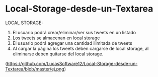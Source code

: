 # Local-Storage-desde-un-Textarea
LOCAL STORAGE:  
1. El usuario podrá crear/eliminar/ver sus tweets en un listado 
2. Los tweets se almacenan en local storage 
3. El usuario podrá agregar una cantidad ilimitada de tweets 
4. Al cargar la página los tweets deben cargarse de local storage, al eliminarse deben quitarse del local storage.

(https://github.com/LucasSoftware12/Local-Storage-desde-un-Textarea/blob/master/ej.png)
